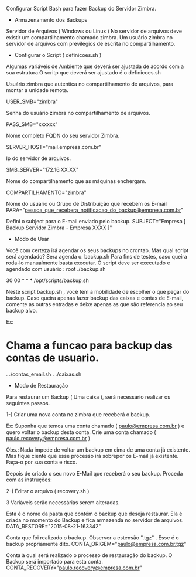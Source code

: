 Configurar Script Bash para fazer Backup do Servidor Zimbra.

* Armazenamento dos Backups 

Servidor de Arquivos ( Windows ou Linux ) No servidor de arquivos deve existir um compartilhamento chamado zimbra. Um usuário zimbra no servidor de arquivos com previlégios de escrita no compartilhamento.

* Configurar o Script ( definicoes.sh )

Algumas variáveis de Ambiente que deverá ser ajustada de acordo com a sua estrutura.O scritp que deverá ser ajustado é o definicoes.sh

Usuário zimbra que autentica no compartilhamento de arquivos, para montar a unidade remota.

USER_SMB="zimbra"

Senha do usuário zimbra no compartilhamento de arquivos.

PASS_SMB="xxxxxx"

Nome completo FQDN do seu servidor Zimbra.

SERVER_HOST="mail.empresa.com.br"

Ip do servidor de arquivos.

SMB_SERVER="172.16.XX.XX"

Nome do compartilhamento que as máquinas enchergam.

COMPARTILHAMENTO="zimbra"

Nome do usuario ou Grupo de Distribuição que recebem os E-mail 
PARA="pessoa_que_recebera_notificacao_do_backup@empresa.com.br"

Defini o subject para o E-mail enviado pelo backup.
SUBJECT="Empresa [ Backup Servidor Zimbra - Empresa XXXX ]"

* Modo de Usar

Você com certeza irá agendar os seus backups no crontab. Mas qual script será agendado?
Sera agenda o: backup.sh
Para fins de testes, caso queira roda-lo manualmente basta executar.
O script deve ser executado e agendado com usuário : root
./backup.sh

30 00 *	* * /opt/scripts/backup.sh

Neste script backup.sh , você tem a mobilidade de escolher o que pegar do backup. Caso queira apenas
fazer backup das caixas e contas de E-mail, comente as outras entradas e deixe apenas as que são referencia
ao seu backup alvo.

Ex:
# Chama a funcao para backup das contas de usuario.
. ./contas_email.sh
. ./caixas.sh

* Modo de Restauração

Para restaurar um Backup ( Uma caixa ), será necessário realizar os seguintes passos.

1-) Criar uma nova conta no zimbra que receberá o backup.

Ex: 
Suponha que temos uma conta chamado ( paulo@empresa.com.br ) e quero voltar o backup desta conta.
Crie uma conta chamado ( paulo.recovery@empresa.com.br )

Obs.: Nada impede de voltar um backup em cima de uma conta já existente. Mas fique ciente que esse 
processo irá sobrepor os E-mail já existente. Faça-o por sua conta e risco.

Depois de criado o seu novo E-Mail que receberá o seu backup. Proceda com as instruções:

2-) Editar o arquivo ( recovery.sh )

3 Variáveis serão necessárias serem alteradas.

Esta é o nome da pasta que contém o backup que deseja restaurar. Ela é criada no momento do Backup e fica armazenda no servidor de arquivos.
DATA_RESTORE="2015-08-21-163342"

Conta que foi realizado o backup. Observer a estensão ".tgz" . Esse é o backup propriamente dito.
CONTA_ORIGEM="paulo@empresa.com.br.tgz"

Conta à qual será realizado o processo de restauração do backup. O Backup será importado para esta conta.
CONTA_RECOVERY="paulo.recovery@empresa.com.br"


